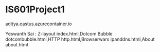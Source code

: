 # IS601Project1


aditya.eastus.azurecontainer.io


Yeswanth Sai : Z-layout index.html,Dotcom Bubble dotcombubble.html,HTTP http.html,Browserwars ipanddns.html,About about.html
